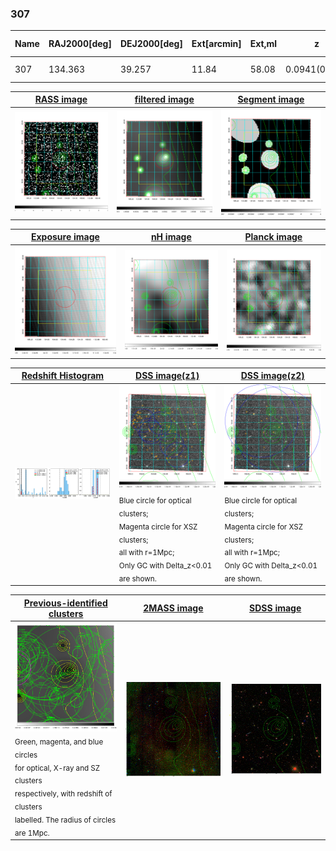 <div STYLE="page-break-after: always;"></div>

### 307

|Name|RAJ2000[deg]|DEJ2000[deg] |Ext[arcmin]| Ext,ml | z | z_src| C|GC(XSZ,Delta_z<0.01)| GC(OPT,Delta_z<0.01)|GC| R_sig[arcmin] | R500[arcmin] | R500[Mpc]| CRsig[c/s] | CR500[c/s] |L500[1E44 erg/s]|F500[1E-12 erg/s/cm^2]| M500[1E14 Msun]|Tx[keV]|Cnt_sig|Beta|Rc[arcmin]|Comment|Alias|
|---|---|---|---|---|---|------|---|--------|---------|----------|---|---|---|---|---|---|---|---|---|---|---|---|---|---|
|307| 134.363| 39.257| 11.84| 58.08| 0.0941(0.005)| z1,| G| -| -| N, W| 32.600| 8.253| 0.865| 0.218(0.096)| 0.194(0.086)| 0.825(0.391)| 3.707(1.754)| 2.02(0.48)| 3.40(0.51)| 343.6| 0.754(-0.138+0.154)| 7.564(-2.022+1.960)| -| t484|

|[RASS image](../image/307/307_img.pdf)|[filtered image](../image/307/307_fil.pdf)|[Segment image](../image/307/307_seg.pdf)|
|-------------------|--------------------|-------------------|
| <img src="../image/307/307_img.png" width="300">  | <img src="../image/307/307_fil.png" width="300">   | <img src="../image/307/307_seg.png" width="300">  |

|[Exposure image](../image/307/307_mex.pdf)| [nH image](../image/307/307_nh.pdf)| [Planck image](../image/307/307_p.pdf)|
|-------------------|--------------------|-------------------|
|<img src="../image/307/307_mex.png" width="300">   | <img src="../image/307/307_nh.png" width="300">    | <img src="../image/307/307_p.png" width="300"> |

|[Redshift Histogram](../image/307/307_zg.pdf) | [DSS image(z1)](../image/307/307_dss_z1.pdf)      |  [DSS image(z2)](../image/307/307_dss_z2.pdf)    |
|-------------------|--------------------|-------------------|
|<img src="../image/307/307_zg.png" width="300"> |<img src="../image/307/307_dss_z1.png" width="300"> <sub><br>Blue circle for optical clusters; <br>Magenta circle for XSZ clusters; <br>all with r=1Mpc; <br>Only GC with Delta_z<0.01 are shown. </sub>| <img src="../image/307/307_dss_z2.png" width="300"><sub><br>Blue circle for optical clusters; <br>Magenta circle for XSZ clusters; <br>all with r=1Mpc; <br>Only GC with Delta_z<0.01 are shown. </sub> |

|[Previous-identified clusters](../image/307/307_gc.pdf) | [2MASS image](../image/307/307_2mass.pdf)      |[SDSS image](../image/307/307_sdss.pdf)   |
|-------------------|-------------------|-------------------|
|<img src=../image/307/307_gc.png width="300"> <br><sub>Green, magenta, and blue circles <br>for optical, X-ray and SZ clusters <br>respectively, with redshift of clusters <br>labelled. The radius of circles <br>are 1Mpc.</sub>|<img src="../image/307/307_2mass.png" width="300">  | <img src="../image/307/307_sdss.png" width="300">  |




